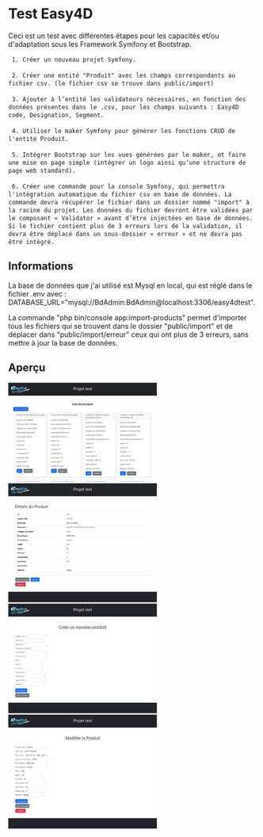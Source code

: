 # Test Easy4D

 Ceci est un test avec différentes étapes pour les capacités et/ou d'adaptation sous les Framework Symfony et Bootstrap.

     1. Créer un nouveau projet Symfony.

     2. Créer une entité "Produit" avec les champs correspondants au fichier csv. (le fichier csv se trouve dans public/import)

     3. Ajouter à l’entité les validateurs nécessaires, en fonction des données présentes dans le .csv, pour les champs suivants : Easy4D code, Designation, Segment.

     4. Utiliser le maker Symfony pour générer les fonctions CRUD de l'entité Produit.

     5. Intégrer Bootstrap sur les vues générées par le maker, et faire une mise en page simple (intégrer un logo ainsi qu’une structure de page web standard).

     6. Créer une commande pour la console Symfony, qui permettra l'intégration automatique du fichier csv en base de données. La commande devra récupérer le fichier dans un dossier nommé "import" à la racine du projet. Les données du fichier devront être validées par le composant « Validator » avant d’être injectées en base de données. Si le fichier contient plus de 3 erreurs lors de la validation, il devra être déplacé dans un sous-dossier « erreur » et ne devra pas être intègré. 

## Informations

La base de données que j'ai utilisé est Mysql en local, qui est réglé dans le fichier .env avec : DATABASE_URL="mysql://BdAdmin:BdAdmin@localhost:3306/easy4dtest".

La commande "php bin/console app:import-products" permet d'importer tous les fichiers qui se trouvent dans le dossier "public/import" et de déplacer dans 
"public/import/erreur" ceux qui ont plus de 3 erreurs, sans mettre à jour la base de données.

## Aperçu

<img src="imagesGit/racine.jpg" alt="Racine" width="300"/>
<img src="imagesGit/details.jpg" alt="Racine" width="300"/>
<img src="imagesGit/creer.jpg" alt="Racine" width="300"/>
<img src="imagesGit/modifier.jpg" alt="Racine" width="300"/>

